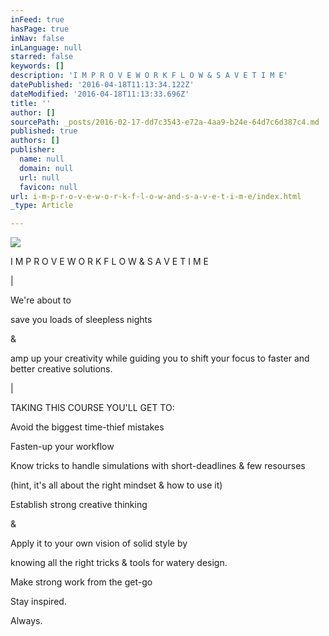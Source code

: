 ```yaml
---
inFeed: true
hasPage: true
inNav: false
inLanguage: null
starred: false
keywords: []
description: 'I M P R O V E W O R K F L O W & S A V E T I M E'
datePublished: '2016-04-18T11:13:34.122Z'
dateModified: '2016-04-18T11:13:33.696Z'
title: ''
author: []
sourcePath: _posts/2016-02-17-dd7c3543-e72a-4aa9-b24e-64d7c6d387c4.md
published: true
authors: []
publisher:
  name: null
  domain: null
  url: null
  favicon: null
url: i-m-p-r-o-v-e-w-o-r-k-f-l-o-w-and-s-a-v-e-t-i-m-e/index.html
_type: Article

---
```

![](https://the-grid-user-content.s3-us-west-2.amazonaws.com/2358d909-410e-4211-9af9-3419f2751baa.jpg)

I M P R O V E W O R K F L O W & S A V E T I M E

|

We're about to

save you loads of sleepless nights

&

amp up your creativity while guiding you to shift your focus to faster and better creative solutions.

|

TAKING THIS COURSE YOU'LL GET TO:

Avoid the biggest time-thief mistakes

Fasten-up your workflow 

Know tricks to handle simulations with short-deadlines & few resourses

(hint, it's all about the right mindset & how to use it)

Establish strong creative thinking

&

Apply it to your own vision of solid style by

knowing all the right tricks & tools for watery design.

Make strong work from the get-go

Stay inspired.

Always.